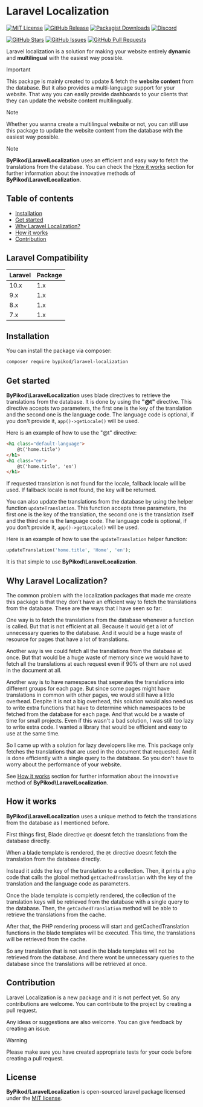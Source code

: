# Laravel Localization

[![MIT License](https://img.shields.io/badge/license-MIT-blue.svg)](https://opensource.org/licenses/MIT)
[![GitHub Release](https://img.shields.io/github/release/ByPikod/laravel-localization.svg?style=flat)](https://github.com/ByPikod/laravel-localization/releases)
[![Packagist Downloads](https://img.shields.io/packagist/dt/ByPikod/laravel-localization.svg?style=flat)](https://packagist.org/packages/ByPikod/laravel-localization)
[![Discord](https://img.shields.io/discord/748913297042046997?label=discord&logo=discord&style=social)](https://www.yahyabatulu.com/discord)

[![GitHub Stars](https://img.shields.io/github/stars/ByPikod/laravel-localization.svg?style=flat)](https://github.com/ByPikod/laravel-localization/stargazers)
[![GitHub Issues](https://img.shields.io/github/issues/ByPikod/laravel-localization.svg?style=flat)](https://github.com/ByPikod/laravel-localization/issues)
[![GitHub Pull Requests](https://img.shields.io/github/issues-pr/ByPikod/laravel-localization.svg?style=flat)](https://github.com/ByPikod/laravel-localization/pulls)

Laravel localization is a solution for making your website entirely **dynamic** and **multilingual** with the easiest way possible.

> [!IMPORTANT]
> This package is mainly created to update & fetch the **website content** from the database. But it also provides a multi-language support for your website. That way you can easily provide dashboards to your clients that they can update the website content multilingually.

> [!NOTE]
> Whether you wanna create a multilingual website or not, you can still use this package to update the website content from the database with the easiest way possible.

> [!NOTE]
> **ByPikod\LaravelLocalization** uses an efficient and easy way to fetch the translations from the database. You can check the [How it works](#how-it-works) section for further information about the innovative methods of **ByPikod\LaravelLocalization**.

## Table of contents

* [Installation](#installation)
* [Get started](#get-started)
* [Why Laravel Localization?](#why-laravel-localization)
* [How it works](#how-it-works)
* [Contribution](#contribution)

## Laravel Compatibility

| Laravel | Package
|---------|----------
| 10.x    | 1.x
| 9.x     | 1.x
| 8.x     | 1.x
| 7.x     | 1.x

## Installation

You can install the package via composer:

```bash
composer require bypikod/laravel-localization
```

## Get started

**ByPikod\LaravelLocalization** uses blade directives to retrieve the translations from the database. It is done by using the **"@t"** directive. This directive accepts two parameters, the first one is the key of the translation and the second one is the language code. The language code is optional, if you don't provide it, `app()->getLocale()` will be used.

Here is an example of how to use the "@t" directive:

```html
<h1 class="default-language">
    @t('home.title')
</h1>
<h1 class="en">
    @t('home.title', 'en')
</h1>
```

If requested translation is not found for the locale, fallback locale will be used. If fallback locale is not found, the key will be returned.

You can also update the translations from the database by using the helper function `updateTranslation`. This function accepts three parameters, the first one is the key of the translation, the second one is the translation itself and the third one is the language code. The language code is optional, if you don't provide it, `app()->getLocale()` will be used.

Here is an example of how to use the `updateTranslation` helper function:

```php
updateTranslation('home.title', 'Home', 'en');
```

It is that simple to use **ByPikod\LaravelLocalization**.

## Why Laravel Localization?

The common problem with the localization packages that made me create this package is that they don't have an efficient way to fetch the translations from the database. These are the ways that I have seen so far:

One way is to fetch the translations from the database whenever a function is called. But that is not efficient at all. Because it would get a lot of unnecessary queries to the database. And it would be a huge waste of resource for pages that have a lot of translations.

Another way is we could fetch all the translations from the database at once. But that would be a huge waste of memory since we would have to fetch all the translations at each request even if 90% of them are not used in the document at all.

Another way is to have namespaces that seperates the translations into different groups for each page. But since some pages might have translations in common with other pages, we would still have a little overhead. Despite it is not a big overhead, this solution would also need us to write extra functions that have to determine which namespaces to be fetched from the database for each page. And that would be a waste of time for small projects. Even if this wasn't a bad solution, I was still too lazy to write extra code. I wanted a library that would be efficient and easy to use at the same time.

So I came up with a solution for lazy developers like me. This package only fetches the translations that are used in the document that requested. And it is done efficiently with a single query to the database. So you don't have to worry about the performance of your website.

See [How it works](#how-it-works) section for further information about the innovative method of **ByPikod\LaravelLocalization**.

## How it works

**ByPikod\LaravelLocalization** uses a unique method to fetch the translations from the database as I mentioned before.

First things first, Blade directive `@t` doesnt fetch the translations from the database directly.

When a blade template is rendered, the `@t` directive doesnt fetch the translation from the database directly.

Instead it adds the key of the translation to a collection. Then, it prints a php code that calls the global method `getCachedTranslation` with the key of the translation and the language code as parameters.

Once the blade template is completly rendered, the collection of the translation keys will be retrieved from the database with a single query to the database. Then, the `getCachedTranslation` method will be able to retrieve the translations from the cache.

After that, the PHP rendering process will start and getCachedTranslation functions in the blade templates will be executed. This time, the translations will be retrieved from the cache.

So any translation that is not used in the blade templates will not be retrieved from the database. And there wont be unnecessary queries to the database since the translations will be retrieved at once.

## Contribution

Laravel Localization is a new package and it is not perfect yet. So any contributions are welcome. You can contribute to the project by creating a pull request.

Any ideas or suggestions are also welcome. You can give feedback by creating an issue.

> [!WARNING]
> Please make sure you have created appropriate tests for your code before creating a pull request.

## License

**ByPikod/LaravelLocalization** is open-sourced laravel package licensed under the [MIT license](https://opensource.org/licenses/MIT).
